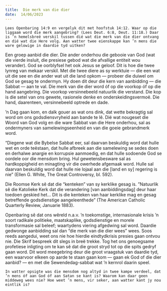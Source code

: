 ```yaml
---
title:  Die merk van die dier
date:  14/06/2023
---
```


`Lees Openbaring 14:9 en vergelyk dit met hoofstuk 14:12. Waar op die liggaam word die merk aangebring? (Lees Deut. 6:8, Deut. 11:18.) Daar is ’n hemelsbreë verskil tussen dié wat die merk van die dier ontvang en dié wat die Here volg. Aan watter twee eienskappe kan ’n mens die ware gelowige in daardie tyd uitken?`

Een groep aanbid die dier. Die ander onderhou die gebooie van God (wat die vierde insluit, die presiese gebod wat die afvallige entiteit wou verander). God se oorblyfsel het ook Jesus se geloof. Dit is hoe die twee lynreg van mekaar verskil. Met die twee diere as sy werktuie — die een wat uit die see en die ander wat uit die land opkom — probeer die duiwel om God se gesag te ondermyn. Hy doen dit deur die kern van aanbidding — die Sabbat — aan te val. Die merk van die dier word óf op die voorkop óf op die hand aangebring. Die voorkop versinnebeeld natuurlik die verstand. Die kop is die setel van ons gewete, rasionele denke en onderskeidingsvermoë. Die hand, daarenteen, versinnebeeld optrede en dade.

’n Dag gaan kom, en dalk gouer as wat ons dink, dat wette bekragtig sal word om ons godsdiensvryheid aan bande te lê. Dié wat nougeset die Woord van God volg en die ware Sabbat van die Here onderhou, sal as ondermyners van samelewingseenheid en van die goeie gebrandmerk word.

“Diegene wat die Bybelse Sabbat eer, sal daarvan beskuldig word dat hulle wet en orde teëstaan, dat hulle afbreek aan die samelewing se sedes doen en derhalwe anargie en korrupsie aanmoedig, en dat hulle sodoende God se oordele oor die mensdom bring. Hul gewetensbesware sal as hardkoppigheid en minagting vir die owerhede afgemaak word. Hulle sal daarvan beskuldig word dat hulle nie lojaal aan die [land en sy] regering is nie” (Ellen G. White, The Great Controversy, bl. 592).

Die Roomse Kerk sê dat  die “kenteken” van sy kerklike gesag is. ”Natuurlik sê die Katolieke Kerk dat die verandering [van aanbiddingsdag] deur haar toedoen geskied het… Dit is die kenteken van haar kerklike mag en gesag betreffende godsdienstige aangeleenthede” (The American Catholic Quarterly Review, Januarie 1883).

Openbaring sê dat ons wêreld n.a.v. ’n toekomstige, internasionale krisis ’n soort radikale politieke, maatskaplike, godsdienstige en morele transformasie sal beleef; waartydens viering afgedwing sal word. Daardie gedwonge aanbidding sal dan “die merk van die dier wees” wees. Soos reeds aangedui, weet ons nie hoe hierdie eindtydkrisis presies gaan ontvou nie. Die Skrif bespreek dit slegs in breë trekke. Tog het ons genoegsame profetiese inligting om te kan sê dat die groot stryd tot op die spits gedryf gaan word. Dit word meegebring deur die groot vraagstuk van daardie tyd, een waarvoor elkeen op aarde te staan gaan kom — gaan ek God of die dier aanbid? — en met die Sewendedag-sabbat wat ’n kernrol daarin speel.

`In watter opsigte was die mensdom nog altyd in twee kampe verdeel, dat ’n mens óf aan God óf aan Satan se kant is? Waarom kan daar geen middeweg wees nie? Hoe weet ’n mens, vir seker, aan watter kant jy nou eintlik is?`